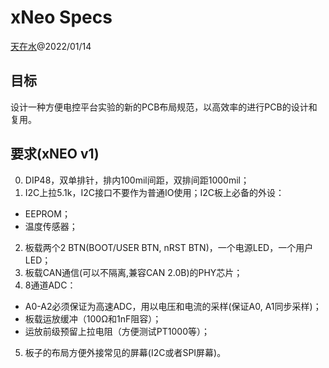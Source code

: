 # xNeo Specs

[天在水](heguolin@mail.iee.ac.cn)@2022/01/14

## 目标

设计一种方便电控平台实验的新的PCB布局规范，以高效率的进行PCB的设计和复用。

## 要求(xNEO v1)

0. DIP48，双单排针，排内100mil间距，双排间距1000mil；
1. I2C上拉5.1k，I2C接口不要作为普通IO使用；I2C板上必备的外设：
  - EEPROM；
  - 温度传感器；
2. 板载两个2 BTN(BOOT/USER BTN, nRST BTN)，一个电源LED，一个用户LED；
3. 板载CAN通信(可以不隔离,兼容CAN 2.0B)的PHY芯片；
4. 8通道ADC：
  - A0-A2必须保证为高速ADC，用以电压和电流的采样(保证A0, A1同步采样)；
  - 板载运放缓冲（100Ω和1nF阻容）；
  - 运放前级预留上拉电阻（方便测试PT1000等）；
5. 板子的布局方便外接常见的屏幕(I2C或者SPI屏幕)。

